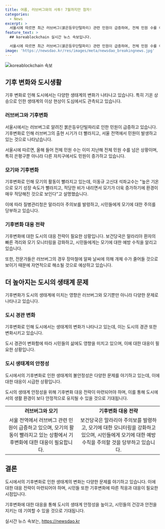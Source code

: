 ```yaml
---
title: 여름, 러브버그와의 사투! 7월까지만 참자!
categories:
  - News
excerpt: >
  서울시에 따르면 최근 러브버그(붉은등우단털파리) 관련 민원이 급증하여, 전체 민원 수를 이미 넘었다. 이들은 기후 변화에 의해 빠른 증식이 예상되며, 높아진 기온으로 모기 또한 빠르게 증식할 것으로 전망된다. 러브버그는 장마가 오면 급격히 줄어들 것으로 예측되지만, 모기는 예년보다 빨리 창궐할 것으로 보인다. 말라리아 주의보도 발령되었는데, 북한의 말라리아 확산이 원인으로 지목되었다. 또한, 사람들은 모기에 물리지 않도록 흰색이나 노란색 옷을 피하는 것이 좋다.
feature_text: >
  ## koreablockchain 실시간 뉴스 속보입니다.

  서울시에 따르면 최근 러브버그(붉은등우단털파리) 관련 민원이 급증하여, 전체 민원 수를 이미 넘었다. 이들은 기후 변화에 의해 빠른 증식이 예상되며, 높아진 기온으로 모기 또한 빠르게 증식할 것으로 전망된다. 러브버그는 장마가 오면 급격히 줄어들 것으로 예측되지만, 모기는 예년보다 빨리 창궐할 것으로 보인다. 말라리아 주의보도 발령되었는데, 북한의 말라리아 확산이 원인으로 지목되었다. 또한, 사람들은 모기에 물리지 않도록 흰색이나 노란색 옷을 피하는 것이 좋다.
image: 'https://newsdao.kr/res/images/meta/newsdao_breakingnews.jpg'
---
```


<p><img src="https://newsdao.kr/res/images/meta/newsdao_breakingnews.jpg" alt="koreablockchain 속보" /></p>

<h2 data-ke-size="size26">기후 변화와 도시생활</h2>

<p>기후 변화로 인해 도시에서는 다양한 생태계의 변화가 나타나고 있습니다. 특히 기온 상승으로 인한 생태계의 이상 현상이 도심에서도 관측되고 있습니다.</p>

<h3 data-ke-size="size24">러브버그와 기후변화</h3>

<p>서울시에서는 러브버그로 알려진 붉은등우단털파리로 인한 민원이 급증하고 있습니다. 기후변화로 인해 러브버그의 출현 시기가 더 빨라지고, 서울 전역에서 민원이 발생하고 있는 것으로 나타났습니다.</p>

<p data-ke-size="size16">서울시에 따르면, 올해 들어 전체 민원 수는 이미 지난해 전체 민원 수를 넘은 상황이며, 특히 은평구뿐 아니라 다른 자치구에서도 민원이 증가하고 있습니다.</p>

<h3 data-ke-size="size24">모기와 기후변화</h3>

<p>기후변화로 인해 모기의 활동이 빨라지고 있는데, 이동규 고신대 석좌교수는 "높은 기온으로 모기 성장 속도가 빨라지고, 적당한 비가 내리면서 모기가 더욱 증가하기에 환경이 매우 적당해진 것으로 보인다"고 설명했습니다.</p>

<p data-ke-size="size16">이에 따라 질병관리청은 말라리아 주의보를 발령하고, 시민들에게 모기에 대한 주의를 당부하고 있습니다.</p>

<h3 data-ke-size="size24">기후변화 대응 전략</h3>

<p>기후변화에 대한 도시의 대응 전략이 필요한 상황입니다. 보건당국은 말라리아 환자의 빠른 격리와 모기 모니터링을 강화하고, 시민들에게는 모기에 대한 예방 수칙을 알리고 있습니다.</p>

<p data-ke-size="size16">또한, 전문가들은 러브버그의 경우 장마철에 알짜 날씨에 의해 개체 수가 줄어들 것으로 보이기 때문에 자연적으로 해소될 것으로 예상하고 있습니다.</p>

<h2 data-ke-size="size26">더 높아지는 도시의 생태계 문제</h2>

<p>기후변화가 도시의 생태계에 미치는 영향은 러브버그와 모기뿐만 아니라 다양한 문제로 나타나고 있습니다.</p>

<h3 data-ke-size="size24">도시 경관 변화</h3>

<p>기후변화로 인해 도시에서는 생태계의 변화가 나타나고 있는데, 이는 도시의 경관 또한 변화시키고 있습니다.</p>

<p data-ke-size="size16">도시 경관이 변화함에 따라 시민들의 삶에도 영향을 미치고 있으며, 이에 대한 대응이 필요한 상황입니다.</p>

<h3 data-ke-size="size24">도시 생태계의 안정성</h3>

<p>도시에서의 기후변화로 인한 생태계의 불안정성은 다양한 문제를 야기하고 있는데, 이에 대한 대응이 시급한 상황입니다.</p>

<p data-ke-size="size16">도시의 생태계 안정성을 위해 기후변화 대응 전략이 마련되어야 하며, 이를 통해 도시에서의 생활 환경이 보다 안정적으로 유지될 수 있을 것으로 기대됩니다.</p>

<table>
    <tr>
        <td style="text-align: center; height: 17px;"><b>러브버그와 모기</b></td>
        <td style="text-align: center; height: 17px;"><b>기후변화 대응 전략</b></td>
    </tr>
    <tr>
        <td style="text-align: center;">서울 전역에서 러브버그 관련 민원이 급증하고 있으며, 모기의 활동이 빨라지고 있는 상황에서 기후변화에 대한 대응이 필요합니다.</td>
        <td style="text-align: center;">보건당국은 말라리아 주의보를 발령하고, 모기에 대한 모니터링을 강화하고 있으며, 시민들에게 모기에 대한 예방 수칙을 주의할 것을 당부하고 있습니다.</td>
    </tr>
</table>

<h2 data-ke-size="size26">결론</h2>

<p>도시에서의 기후변화로 인한 생태계의 변화는 다양한 문제를 야기하고 있습니다. 이에 대한 대응 전략이 마련되어야 하며, 시민들 또한 기후변화에 따른 적응과 대응이 필요한 시점입니다.</p>

<p data-ke-size="size16">기후변화에 대한 대응을 통해 도시의 생태계 안정성을 높이고, 시민들의 건강과 안전을 지키는 데 기여할 수 있을 것으로 기대됩니다.</p>
실시간 뉴스 속보는, <a href="https://newsdao.kr" rel="dofollow">https://newsdao.kr</a>


